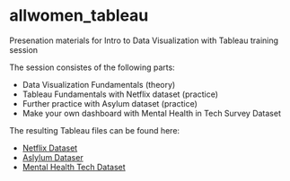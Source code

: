 # allwomen_tableau
Presenation materials for Intro to Data Visualization with Tableau training session

The session consistes of the following parts:

- Data Visualization Fundamentals (theory)
- Tableau Fundamentals with Netflix dataset (practice)
- Further practice with Asylum dataset (practice)
- Make your own dashboard with Mental Health in Tech Survey Dataset

The resulting Tableau files can be found here:

- [Netflix Dataset](https://public.tableau.com/views/TableauTraining_Netflix/Netflix-BubbleChart?:embed=y&:display_count=yes)
- [Aslylum Dataser](https://public.tableau.com/views/Tableau_Training_15557993443090/Dashboard1?:embed=y&:display_count=yes)
- [Mental Health Tech Dataset](https://public.tableau.com/views/TableauTraining_practice/Q3?:embed=y&:display_count=yes)
